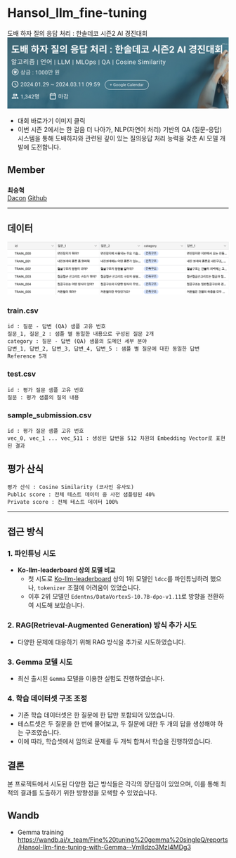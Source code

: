 # Hansol_llm_fine-tuning
도배 하자 질의 응답 처리 : 한솔데코 시즌2 AI 경진대회
[![대회정보](./pngs/dacon.png)](https://dacon.io/competitions/official/236216/overview/description)  
- 대회 바로가기 이미지 클릭
- 이번 시즌 2에서는 한 걸음 더 나아가, NLP(자연어 처리) 기반의 QA (질문-응답) 시스템을 통해 도배하자와 관련된 깊이 있는 질의응답 처리 능력을 갖춘 AI 모델 개발에 도전합니다.

## Member   
### 
  **최승혁**  
  [Dacon](https://dacon.io/myprofile/472402/home)
  [Github](https://github.com/ColdTbrew)

----------------------------------------------------------
## 데이터  
![데이터 프리뷰](./pngs/data_preview.png)  
### train.csv
    id : 질문 - 답변 (QA) 샘플 고유 번호  
    질문_1, 질문_2 : 샘플 별 동일한 내용으로 구성된 질문 2개  
    category : 질문 - 답변 (QA) 샘플의 도메인 세부 분야  
    답변_1, 답변_2, 답변_3, 답변_4, 답변_5 : 샘플 별 질문에 대한 동일한 답변 Reference 5개  

### test.csv
    id : 평가 질문 샘플 고유 번호
    질문 : 평가 샘플의 질의 내용

### sample_submission.csv 
    id : 평가 질문 샘플 고유 번호  
    vec_0, vec_1 ... vec_511 : 생성된 답변을 512 차원의 Embedding Vector로 표현된 결과  

## 평가 산식
    평가 산식 : Cosine Similarity (코사인 유사도)
    Public score : 전체 테스트 데이터 중 사전 샘플링된 40%
    Private score : 전체 테스트 데이터 100%

    
----------------------------------------------------------

## 접근 방식

### 1. 파인튜닝 시도

- **Ko-llm-leaderboard 상의 모델 비교**
  - 첫 시도로 [Ko-llm-leaderboard](https://huggingface.co/spaces/upstage/open-ko-llm-leaderboard) 상의 1위 모델인 `ldcc`를 파인튜닝하려 했으나, `tokenizer` 조절에 어려움이 있었습니다.
  - 이후 2위 모델인 `Edentns/DataVortexS-10.7B-dpo-v1.11`로 방향을 전환하여 시도해 보았습니다.

### 2. RAG(Retrieval-Augmented Generation) 방식 추가 시도

- 다양한 문제에 대응하기 위해 RAG 방식을 추가로 시도하였습니다.

### 3. Gemma 모델 시도

- 최신 출시된 `Gemma` 모델을 이용한 실험도 진행하였습니다.

### 4. 학습 데이터셋 구조 조정

- 기존 학습 데이터셋은 한 질문에 한 답만 포함되어 있었습니다. 
- 테스트셋은 두 질문을 한 번에 물어보고, 두 질문에 대한 두 개의 답을 생성해야 하는 구조였습니다.
- 이에 따라, 학습셋에서 임의로 문제를 두 개씩 합쳐서 학습을 진행하였습니다.

## 결론

본 프로젝트에서 시도된 다양한 접근 방식들은 각각의 장단점이 있었으며, 이를 통해 최적의 결과를 도출하기 위한 방향성을 모색할 수 있었습니다.

## Wandb
- Gemma training  
  https://wandb.ai/x_team/Fine%20tuning%20gemma%20singleQ/reports/Hansol-llm-fine-tuning-with-Gemma--Vmlldzo3MzI4MDg3
